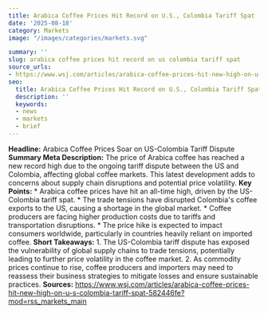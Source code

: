 ```yaml
---
title: Arabica Coffee Prices Hit Record on U.S., Colombia Tariff Spat
date: '2025-08-18'
category: Marketsimage: "/images/categories/markets.svg"

summary: ''
slug: arabica coffee prices hit record on us colombia tariff spat
source_urls:
- https://www.wsj.com/articles/arabica-coffee-prices-hit-new-high-on-u-s-colombia-tariff-spat-582446fe?mod=rss_markets_main
seo:
  title: Arabica Coffee Prices Hit Record on U.S., Colombia Tariff Spat | Hash n Hedge
  description: ''
  keywords:
  - news
  - markets
  - brief
---
```


**Headline:** Arabica Coffee Prices Soar on US-Colombia Tariff Dispute  **Summary Meta Description:** The price of Arabica coffee has reached a new record high due to the ongoing tariff dispute between the US and Colombia, affecting global coffee markets. This latest development adds to concerns about supply chain disruptions and potential price volatility.  **Key Points:**  * Arabica coffee prices have hit an all-time high, driven by the US-Colombia tariff spat. * The trade tensions have disrupted Colombia's coffee exports to the US, causing a shortage in the global market. * Coffee producers are facing higher production costs due to tariffs and transportation disruptions. * The price hike is expected to impact consumers worldwide, particularly in countries heavily reliant on imported coffee.  **Short Takeaways:**  1. The US-Colombia tariff dispute has exposed the vulnerability of global supply chains to trade tensions, potentially leading to further price volatility in the coffee market. 2. As commodity prices continue to rise, coffee producers and importers may need to reassess their business strategies to mitigate losses and ensure sustainable practices.  **Sources:**  https://www.wsj.com/articles/arabica-coffee-prices-hit-new-high-on-u-s-colombia-tariff-spat-582446fe?mod=rss_markets_main 
